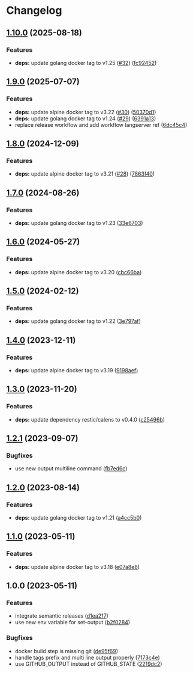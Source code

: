 # Changelog

## [1.10.0](https://github.com/actionhippie/calens/compare/v1.9.0...v1.10.0) (2025-08-18)


### Features

* **deps:** update golang docker tag to v1.25 ([#32](https://github.com/actionhippie/calens/issues/32)) ([fc92452](https://github.com/actionhippie/calens/commit/fc92452d0ccf3ba04674b2e45a87d59595f80ffa))

## [1.9.0](https://github.com/actionhippie/calens/compare/v1.8.0...v1.9.0) (2025-07-07)


### Features

* **deps:** update alpine docker tag to v3.22 ([#30](https://github.com/actionhippie/calens/issues/30)) ([50370d1](https://github.com/actionhippie/calens/commit/50370d1cbca410094788eaaf8b6a7a7ff8209768))
* **deps:** update golang docker tag to v1.24 ([#29](https://github.com/actionhippie/calens/issues/29)) ([6391a13](https://github.com/actionhippie/calens/commit/6391a1310239568d2fa7509aabc75949d531be01))
* replace release workflow and add workflow langserver ref ([6dc45c4](https://github.com/actionhippie/calens/commit/6dc45c46c5efdd76cea6219574b64c3cef899491))

## [1.8.0](https://github.com/actionhippie/calens/compare/v1.7.0...v1.8.0) (2024-12-09)


### Features

* **deps:** update alpine docker tag to v3.21 ([#28](https://github.com/actionhippie/calens/issues/28)) ([7863f40](https://github.com/actionhippie/calens/commit/7863f400f9fafa04d84320be11cccc61fd0ae687))

## [1.7.0](https://github.com/actionhippie/calens/compare/v1.6.0...v1.7.0) (2024-08-26)


### Features

* **deps:** update golang docker tag to v1.23 ([33e6703](https://github.com/actionhippie/calens/commit/33e6703669069579b53b30b7aae477e1a4bde2c1))

## [1.6.0](https://github.com/actionhippie/calens/compare/v1.5.0...v1.6.0) (2024-05-27)


### Features

* **deps:** update alpine docker tag to v3.20 ([cbc66ba](https://github.com/actionhippie/calens/commit/cbc66ba4afd9395f0714a963fb2fcb3269e0f73b))

## [1.5.0](https://github.com/actionhippie/calens/compare/v1.4.0...v1.5.0) (2024-02-12)


### Features

* **deps:** update golang docker tag to v1.22 ([3e797af](https://github.com/actionhippie/calens/commit/3e797af11735693034c45bfa00606f97d28e326c))

## [1.4.0](https://github.com/actionhippie/calens/compare/v1.3.0...v1.4.0) (2023-12-11)


### Features

* **deps:** update alpine docker tag to v3.19 ([9198aef](https://github.com/actionhippie/calens/commit/9198aef7bcb7819d228c1ee73f790349677b9712))

## [1.3.0](https://github.com/actionhippie/calens/compare/v1.2.1...v1.3.0) (2023-11-20)


### Features

* **deps:** update dependency restic/calens to v0.4.0 ([c25496b](https://github.com/actionhippie/calens/commit/c25496b627cf46c1984c0dd3f6986e295e8defd2))

## [1.2.1](https://github.com/actionhippie/calens/compare/v1.2.0...v1.2.1) (2023-09-07)


### Bugfixes

* use new output multiline command ([fb7ed6c](https://github.com/actionhippie/calens/commit/fb7ed6cafab22901e05ba19b9ed11657241a339a))

## [1.2.0](https://github.com/actionhippie/calens/compare/v1.1.0...v1.2.0) (2023-08-14)


### Features

* **deps:** update golang docker tag to v1.21 ([a4cc5b0](https://github.com/actionhippie/calens/commit/a4cc5b0803a895dc5c41026214f143d66d3e49a1))

## [1.1.0](https://github.com/actionhippie/calens/compare/v1.0.0...v1.1.0) (2023-05-11)


### Features

* **deps:** update alpine docker tag to v3.18 ([e07a8e8](https://github.com/actionhippie/calens/commit/e07a8e87eaa91179a091241e94c9179b533dfc21))

## 1.0.0 (2023-05-11)


### Features

* integrate semantic releases ([d1ea217](https://github.com/actionhippie/calens/commit/d1ea217f80b616948ff2c3fd12dcba206cf8b638))
* use new env variable for set-output ([b2f0284](https://github.com/actionhippie/calens/commit/b2f0284753db9695345e7d9ac1dba0bf9a63b00c))


### Bugfixes

* docker build step is missing git ([de95f69](https://github.com/actionhippie/calens/commit/de95f69b84994169d225dc38841f8a0f1841956f))
* handle tags prefix and multi line output properly ([7173c4e](https://github.com/actionhippie/calens/commit/7173c4e1301d8306ff01a7e9aeabbf27d5e3bdac))
* use GITHUB_OUTPUT instead of GITHUB_STATE ([2219dc2](https://github.com/actionhippie/calens/commit/2219dc22d1204ae4b7cae92f96374dd9f555f377))
